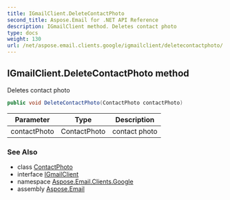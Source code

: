 ```yaml
---
title: IGmailClient.DeleteContactPhoto
second_title: Aspose.Email for .NET API Reference
description: IGmailClient method. Deletes contact photo
type: docs
weight: 130
url: /net/aspose.email.clients.google/igmailclient/deletecontactphoto/
---
```

## IGmailClient.DeleteContactPhoto method

Deletes contact photo

```csharp
public void DeleteContactPhoto(ContactPhoto contactPhoto)
```

| Parameter | Type | Description |
| --- | --- | --- |
| contactPhoto | ContactPhoto | contact photo |

### See Also

* class [ContactPhoto](../../../aspose.email.personalinfo/contactphoto/)
* interface [IGmailClient](../)
* namespace [Aspose.Email.Clients.Google](../../igmailclient/)
* assembly [Aspose.Email](../../../)


